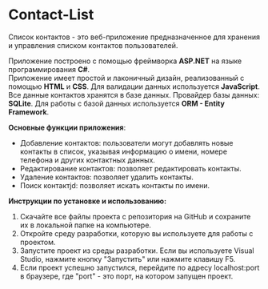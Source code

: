 # Contact-List
Cписок контактов - это веб-приложение предназначенное для хранения и управления списком контактов пользователей.<br> 

Приложение построено с помощью фреймворка <b>ASP.NET</b>  на языке программирования <b>C#</b>.<br>
Приложение имеет простой и лаконичный дизайн, реализованный с помощью <b>HTML</b> и <b>CSS</b>. Для валидации данных используется <b>JavaScript</b>.<br>
Все данные контактов хранятся в базе данных. Провайдер базы данных: <b>SQLite</b>. Для работы с базой данных используется <b>ORM - Entity Framework</b>.<br>

<b>Основные функции приложения</b>:
<ul>
  <li> Добавление контактов: пользователи могут добавлять новые контакты в список, указывая информацию о имени, номере телефона и других контактных данных.<br></li>
  <li> Редактирование контактов: позволяет редактировать контакты.<br></li>
  <li> Удаление контактов: позволяет удалить контакты.<br></li>
  <li> Поиск контактjd: позволяет искать контакты по имени.<br></li>
</ul>

<b>Инструкции по установке и использованию:</b>
<ol>
  <li>Скачайте все файлы проекта с репозитория на GitHub и сохраните их в локальной папке на компьютере.</li>
  <li>Откройте среду разработки, которую вы используете для работы с проектом.</li>
  <li>Запустите проект из среды разработки. Если вы используете Visual Studio, нажмите кнопку "Запустить" или нажмите клавишу F5.</li>
  <li>Если проект успешно запустился, перейдите по адресу localhost:port в браузере, где "port" - это порт, на котором запущен проект.</li>
</ol>
